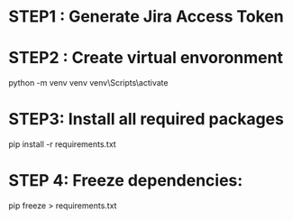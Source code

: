 # STEP1 : Generate Jira Access Token 

# STEP2 : Create virtual envoronment 
python -m venv venv
venv\Scripts\activate

# STEP3: Install all required packages 
pip install -r requirements.txt

# STEP 4: Freeze dependencies:
pip freeze > requirements.txt